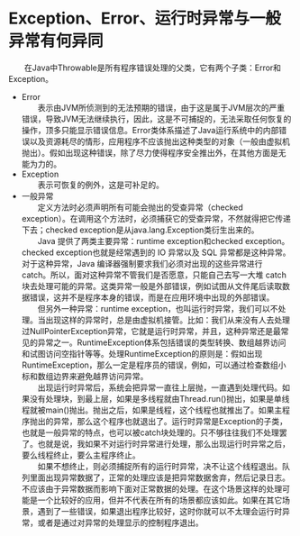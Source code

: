 # Exception、Error、运行时异常与一般异常有何异同
&emsp;&emsp;在Java中Throwable是所有程序错误处理的父类，它有两个子类：Error和Exception。  
- Error  
&emsp;&emsp;表示由JVM所侦测到的无法预期的错误，由于这是属于JVM层次的严重错误，导致JVM无法继续执行，因此，这是不可捕捉的，无法采取任何恢复的操作，顶多只能显示错误信息。Error类体系描述了Java运行系统中的内部错误以及资源耗尽的情形，应用程序不应该抛出这种类型的对象（一般由虚拟机抛出）。假如出现这种错误，除了尽力使得程序安全推出外，在其他方面是无能为力的。  
- Exception  
&emsp;&emsp;表示可恢复的例外，这是可补足的。  
- 一般异常  
&emsp;&emsp;定义方法时必须声明所有可能会抛出的受查异常（checked exception）。在调用这个方法时，必须捕获它的受查异常，不然就得把它传递下去；checked exception是从java.lang.Exception类衍生出来的。  
&emsp;&emsp;Java 提供了两类主要异常：runtime exception和checked exception。checked exception也就是经常遇到的 IO 异常以及 SQL 异常都是这种异常。对于这种异常，Java 编译器强制要求我们必须对出现的这些异常进行 catch。所以，面对这种异常不管我们是否愿意，只能自己去写一大堆 catch 块去处理可能的异常。这类异常一般是外部错误，例如试图从文件尾后读取数据错误，这并不是程序本身的错误，而是在应用环境中出现的外部错误。  
&emsp;&emsp;但另外一种异常：runtime exception，也叫运行时异常，我们可以不处理。当出现这样的异常时，总是由虚拟机接管。比如：我们从来没有人去处理过NullPointerException异常，它就是运行时异常，并且，这种异常还是最常见的异常之一。RuntimeException体系包括错误的类型转换、数组越界访问和试图访问空指针等等。处理RuntimeException的原则是：假如出现RuntimeException，那么一定是程序员的错误，例如，可以通过检查数组小标和数组边界来避免越界访问异常。  
&emsp;&emsp;出现运行时异常后，系统会把异常一直往上层抛，一直遇到处理代码。如果没有处理块，到最上层，如果是多线程就由Thread.run()抛出，如果是单线程就被main()抛出。抛出之后，如果是线程，这个线程也就推出了。如果主程序抛出的异常，那么这个程序也就退出了。运行时异常是Exception的子类，也就是一般异常的特点，也可以被catch块处理的。只不够往往我们不处理罢了。也就是说，我如果不对运行时异常进行处理，那么出现运行时异常之后，要么线程终止，要么主程序终止。  
&emsp;&emsp;如果不想终止，则必须捕捉所有的运行时异常，决不让这个线程退出。队列里面出现异常数据了，正常的处理应该是把异常数据舍弃，然后记录日志。不应该由于异常数据而影响下面对正常数据的处理。在这个场景这样的处理可能是一个比较好的应用，但并不代表在所有的场景都应该如此。如果在其它场景，遇到了一些错误，如果退出程序比较好，这时你就可以不太理会运行时异常，或者是通过对异常的处理显示的控制程序退出。